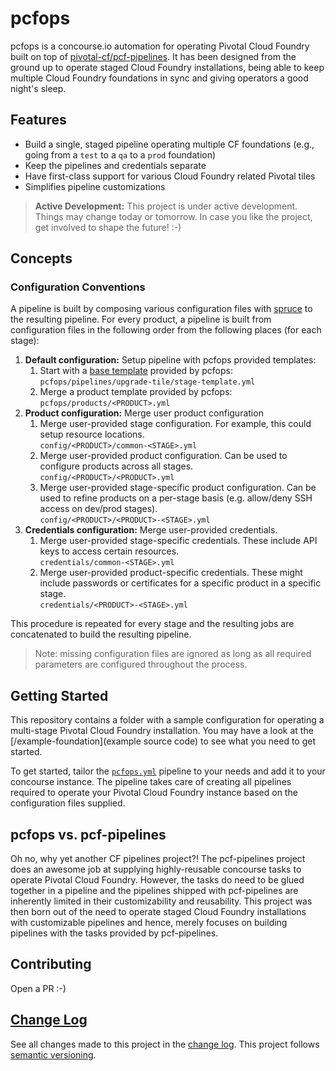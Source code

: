 # pcfops

pcfops is a concourse.io automation for operating Pivotal Cloud Foundry built on top of [pivotal-cf/pcf-pipelines](https://github.com/pivotal-cf/pcf-pipelines).
It has been designed from the ground up to operate staged Cloud Foundry installations, being able to keep multiple Cloud Foundry foundations in sync and giving operators a good night's sleep.


## Features

- Build a single, staged pipeline operating multiple CF foundations (e.g., going from a `test` to a `qa` to a `prod` foundation)
- Keep the pipelines and credentials separate
- Have first-class support for various Cloud Foundry related Pivotal tiles
- Simplifies pipeline customizations


> **Active Development:** This project is under active development. 
> Things may change today or tomorrow. In case you like the project, get involved to shape the future! :-)


## Concepts

### Configuration Conventions

A pipeline is built by composing various configuration files with [spruce](https://github.com/geofffranks/spruce) to the resulting pipeline.
For every product, a pipeline is built from configuration files in the following order from the following places (for each stage):

1. **Default configuration:** Setup pipeline with pcfops provided templates:
    1. Start with a [base template](/pipelines/upgrade-tile/stage-template.yml) provided by pcfops:  
      `pcfops/pipelines/upgrade-tile/stage-template.yml`
    1. Merge a product template provided by pcfops:  
      `pcfops/products/<PRODUCT>.yml`
1. **Product configuration:** Merge user product configuration
    1. Merge user-provided stage configuration. For example, this could setup resource locations.  
      `config/<PRODUCT>/common-<STAGE>.yml`
    1. Merge user-provided product configuration. Can be used to configure products across all stages.  
      `config/<PRODUCT>/<PRODUCT>.yml`
    1. Merge user-provided stage-specific product configuration. Can be used to refine products on a per-stage basis (e.g. allow/deny SSH access on dev/prod stages).  
      `config/<PRODUCT>/<PRODUCT>-<STAGE>.yml`
1. **Credentials configuration:** Merge user-provided credentials.
    1. Merge user-provided stage-specific credentials. These include API keys to access certain resources.  
      `credentials/common-<STAGE>.yml`
    1. Merge user-provided product-specific credentials. These might include passwords or certificates for a specific product in a specific stage.  
      `credentials/<PRODUCT>-<STAGE>.yml`


This procedure is repeated for every stage and the resulting jobs are concatenated to build the resulting pipeline.

> Note: missing configuration files are ignored as long as all required parameters are configured throughout the process.


## Getting Started

This repository contains a folder with a sample configuration for operating a multi-stage Pivotal Cloud Foundry installation.
You may have a look at the [/example-foundation](example source code) to see what you need to get started.

To get started, tailor the [`pcfops.yml`](/example-foundation/pcfops.yml) pipeline to your needs and add it to your concourse instance.
The pipeline takes care of creating all pipelines required to operate your Pivotal Cloud Foundry instance based on the configuration files supplied.


## pcfops vs. pcf-pipelines

Oh no, why yet another CF pipelines project?! The pcf-pipelines project does an awesome job at supplying highly-reusable concourse tasks to operate Pivotal Cloud Foundry.
However, the tasks do need to be glued together in a pipeline and the pipelines shipped with pcf-pipelines are inherently limited in their customizability and reusability.
This project was then born out of the need to operate staged Cloud Foundry installations with customizable pipelines and hence, merely focuses on building pipelines with the tasks provided by pcf-pipelines.


## Contributing

Open a PR :-)


## [Change Log](CHANGELOG.md)

See all changes made to this project in the [change log](CHANGELOG.md). This project follows [semantic versioning](http://semver.org/).
